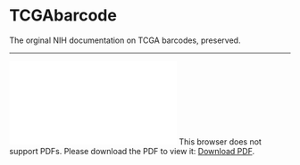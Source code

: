 # TCGAbarcode
The orginal NIH documentation on TCGA barcodes, preserved.

<hr>

<object data="TCGAbarcode.pdf" type="application/pdf" width="700px" height="700px">
    <embed src="TCGAbarcode.pdf">
        This browser does not support PDFs. Please download the PDF to view it: <a href="TCGAbarcode.pdf">Download PDF</a>.</p>
    </embed>
</object>
